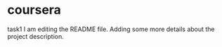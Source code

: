# coursera
task1
I am editing the README file. Adding some more details about the project description.
